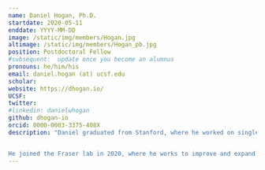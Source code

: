 ```yaml
---
name: Daniel Hogan, Ph.D.
startdate: 2020-05-11
enddate: YYYY-MM-DD
image: /static/img/members/Hogan.jpg
altimage: /static/img/members/Hogan_pb.jpg
position: Postdoctoral Fellow
#subsequent:  update once you become an alumnus
pronouns: he/him/his
email: daniel.hogan (at) ucsf.edu
scholar:
website: https://dhogan.io/
UCSF:
twitter:
#linkedin: danielwhogan
github: dhogan-io
orcid: 0000-0003-3375-408X
description: "Daniel graduated from Stanford, where he worked on single-molecule biophysics with Steven Block.


He joined the Fraser lab in 2020, where he works to improve and expand their computational resources. He's passionate about open science, open data, and open-source software. Outside of lab, he can usually be found running or playing board games."
---
```

